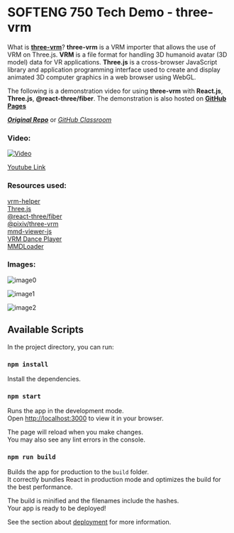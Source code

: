 # SOFTENG 750 Tech Demo - three-vrm

What is [**three-vrm**](https://pixiv.github.io/three-vrm/packages/three-vrm/docs/)? **three-vrm** is a VRM importer that allows the use of VRM on Three.js. **VRM** is a file format for handling 3D humanoid avatar (3D model) data for VR applications. **Three.js** is a cross-browser JavaScript library and application programming interface used to create and display animated 3D computer graphics in a web browser using WebGL.

The following is a demonstration video for using **three-vrm** with **React.js**, **Three.js**, **@react-three/fiber**.
The demonstration is also hosted on [**GitHub Pages**](https://zhenk.dev/degeneracy/)

[**_Original Repo_**](https://github.com/scorpionknifes/degeneracy) or
[_GitHub Classroom_](https://github.com/UOA-CS732-SE750-Students-2022/assignment-01-scorpionknifes)

### **Video**:

[![Video](https://img.youtube.com/vi/0zQFiaGZxHg/0.jpg)](https://www.youtube.com/watch?v=0zQFiaGZxHg)

[Youtube Link](https://www.youtube.com/watch?v=0zQFiaGZxHg)

### **Resources used**:

[vrm-helper](https://www.npmjs.com/package/vrm-helper)<br>
[Three.js](https://github.com/mrdoob/three.js)<br>
[@react-three/fiber](https://docs.pmnd.rs/react-three-fiber/getting-started/introduction)<br>
[@pixiv/three-vrm](https://github.com/pixiv/three-vrm)<br>
[mmd-viewer-js](https://github.com/takahirox/mmd-viewer-js)<br>
[VRM Dance Player](https://github.com/JLChnToZ/vrm-dance-viewer)<br>
[MMDLoader](threejs.org/docs/#examples/en/loaders/MMDLoader)<br>

### **Images**:

![image0](https://user-images.githubusercontent.com/23299540/162613719-87d733ec-fb0d-493e-af0a-56d7145ee7bc.png)

![image1](https://user-images.githubusercontent.com/23299540/162613740-0bbb44fc-1db2-46b0-8b44-3cac31294326.png)

![image2](https://user-images.githubusercontent.com/23299540/162613789-fe0a0e55-916c-4562-b895-1d034563ccc6.png)

## Available Scripts

In the project directory, you can run:

### `npm install`

Install the dependencies.

### `npm start`

Runs the app in the development mode.\
Open [http://localhost:3000](http://localhost:3000) to view it in your browser.

The page will reload when you make changes.\
You may also see any lint errors in the console.

### `npm run build`

Builds the app for production to the `build` folder.\
It correctly bundles React in production mode and optimizes the build for the best performance.

The build is minified and the filenames include the hashes.\
Your app is ready to be deployed!

See the section about [deployment](https://facebook.github.io/create-react-app/docs/deployment) for more information.
